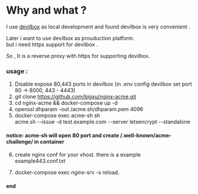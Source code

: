 # Why and what ?

I use [devilbox](https://github.com/cytopia/devilbox)
as local development and found devilbox is very
convenient .

Later i want to use devilbox as prouduction platform.  
but i need https support for devilbox .

So , It is a reverse proxy with https for supporting devilbox.

### usage :

1. Disable expose 80,443 ports in devilbox (in .env config devilbox set port 80 -> 8000, 443 - 4443)  
2. git clone https://github.com/bigxu/nginx-acme.git
3. cd nginx-acme && docker-compose up -d  
4. openssl dhparam -out /acme.sh/dhparam.pem 4096  
5. docker-compose exec acme-sh sh  
acme.sh --issue -d test.example.com --server letsencrypt --standalone

#### notice: acme-sh will open 80 port and create /\.well-known/acme-challenge/ in container

6. create nginx conf for your vhost. there is a example
example443.conf.txt

7. docker-compose exec nginx-srv -s reload.

#### end
